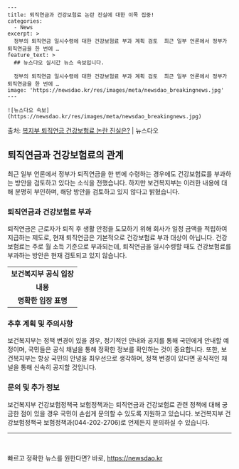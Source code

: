     ---
    title: 퇴직연금과 건강보험료 논란 진실에 대한 이목 집중!
    categories:
      - News
    excerpt: >
      정부의 퇴직연금 일시수령에 대한 건강보험료 부과 계획 검토  최근 일부 언론에서 정부가 퇴직연금을 한 번에 …
    feature_text: >
      ## 뉴스다오 실시간 뉴스 속보입니다.
    
      정부의 퇴직연금 일시수령에 대한 건강보험료 부과 계획 검토  최근 일부 언론에서 정부가 퇴직연금을 한 번에 …
    image: 'https://newsdao.kr/res/images/meta/newsdao_breakingnews.jpg'
    ---
    
    ![뉴스다오 속보](https://newsdao.kr/res/images/meta/newsdao_breakingnews.jpg)

<p>출처: <a href="https://newsdao.kr/4449" rel="dofollow">복지부 퇴직연금 건강보험료 논란 진실은?</a> | 뉴스다오</p>

<h2 data-ke-size="size26">퇴직연금과 건강보험료의 관계</h2>

<p data-ke-size="size16">최근 일부 언론에서 정부가 퇴직연금을 한 번에 수령하는 경우에도 건강보험료를 부과하는 방안을 검토하고 있다는 소식을 전했습니다. 하지만 보건복지부는 이러한 내용에 대해 분명히 부인하며, 해당 방안을 검토하고 있지 않다고 밝혔습니다.</p>

<h3><b>퇴직연금과 건강보험료 부과</b></h3>
<p data-ke-size="size16">퇴직연금은 근로자가 퇴직 후 생활 안정을 도모하기 위해 회사가 일정 금액을 적립하여 지급하는 제도로, 현재 퇴직연금은 기본적으로 건강보험료 부과 대상이 아닙니다. 건강보험료는 주로 월 소득 기준으로 부과되는데, 퇴직연금을 일시수령할 때도 건강보험료를 부과하는 방안은 현재 검토되고 있지 않습니다. </p>

<table>
	<tr>
		<td style="text-align: center; height: 17px;"><b>보건복지부 공식 입장</b></td>
	</tr>
	<tr>
		<td style="text-align: center; height: 17px;"><b>내용</b></td>
	</tr>
	<tr>
		<td style="text-align: center; height: 17px;"><b>명확한 입장 표명</b></td>
	</tr>
</table>

<h3><b>추후 계획 및 주의사항</b></h3>
<p data-ke-size="size16">보건복지부는 정책 변경이 있을 경우, 정기적인 안내와 공지를 통해 국민에게 안내할 예정이며, 국민들은 공식 채널을 통해 정확한 정보를 확인하는 것이 중요합니다. 또한, 보건복지부는 항상 국민의 안녕을 최우선으로 생각하며, 정책 변경이 있다면 공식적인 채널을 통해 신속히 공지할 것입니다. </p>

<h3><b>문의 및 추가 정보</b></h3>
<p data-ke-size="size16">보건복지부 건강보험정책국 보험정책과는 퇴직연금과 건강보험료 관련 정책에 대해 궁금한 점이 있을 경우 국민이 손쉽게 문의할 수 있도록 지원하고 있습니다. 보건복지부 건강보험정책국 보험정책과(044-202-2706)로 언제든지 문의하실 수 있습니다.</p>
<hr>
<p data-ke-size="size16">&#8203;</p> 

빠르고 정확한 뉴스를 원한다면? 바로, <a href="https://newsdao.kr" rel="dofollow">https://newsdao.kr</a>


    
